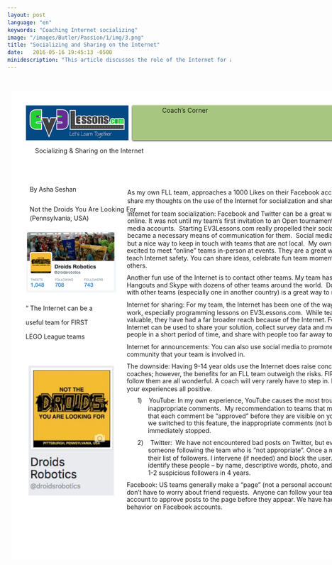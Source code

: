 ```yaml
---
layout: post
language: "en"
keywords: "Coaching Internet socializing"
image: "/images/Butler/Passion/1/img/3.png"
title: "Socializing and Sharing on the Internet"
date:   2016-05-16 19:45:13 -0500
minidescription: "This article discusses the role of the Internet for a FIRST LEGO League team."
---
```

﻿<?xml version="1.0" encoding="utf-8"?>
<html xml:lang="en" lang="en" xmlns="http://www.w3.org/1999/xhtml">
  <head>
    <meta http-equiv="Content-Style-Type" content="text/css" />
    <title>E7elN13s</title>
    <link rel="stylesheet" type="text/css" href="/coachcorner/E7elN13s/E7elN13s.css" />
    <!--[if IE]><script type="text/javascript" src="/coachcorner/E7elN13s/excanvas-compiled.js"></script><![endif]-->
    <script type="text/javascript" src="/coachcorner/E7elN13s/E7elN13s.js"> </script>
  </head>
  <body>
    <div style="margin:1ex;">
      <div style="width:100%">
        <!--<table style="border:0;width:100%;">
          <tbody>
            <tr>
              <td bgcolor="eeeeee" align="right">
                <font face="arial,sans-serif">
                  <b>Page 1</b>
                </font>
              </td>
            </tr>
          </tbody>
        </table>-->
      </div>
      <div style="position:relative;width:612pt;height:792pt;">
        <div style="position:absolute;left:0pt;top:0pt;width:100%;height:100%;clip:rect(0pt,612pt,792pt,0pt);" class="fmt-4"><span class="fmt-1" style="white-space:pre;"><div style="position:absolute;top:94.792pt;left:41pt;z-index:6;letter-spacing:.01em;">Socializing &amp; Sharing on the Internet</div></span><span class="fmt-9" style="white-space:pre;"><div style="position:absolute;top:360.97pt;left:25pt;z-index:59;letter-spacing:-.001em;">“ The Internet can be a </div></span><span class="fmt-9" style="white-space:pre;"><div style="position:absolute;top:384.97pt;left:25pt;z-index:60;letter-spacing:-.007em;">useful team for FIRST </div></span><span class="fmt-9" style="white-space:pre;"><div style="position:absolute;top:408.97pt;left:25pt;z-index:61;letter-spacing:-.006em;">LEGO League teams </div></span><img style="position:absolute;left:25pt;top:24pt;width:174pt;height:60.0003pt;z-index:2;" src="/coachcorner/E7elN13s/34ce081c00d8291c7f76c5dffde88a41.png" alt="Image_8_0" /><span class="fmt-7" style="white-space:pre;"><div style="position:absolute;top:159.97pt;left:32pt;z-index:56;letter-spacing:-.012em;">By Asha Seshan </div></span><span class="fmt-8" style="white-space:pre;"><div style="position:absolute;top:193.38pt;left:32pt;z-index:57;letter-spacing:.014em;">Not the Droids You Are Looking For </div></span><span class="fmt-8" style="white-space:pre;"><div style="position:absolute;top:208.38pt;left:32pt;z-index:58;letter-spacing:-.006em;">(Pennsylvania, USA)</div></span><img style="position:absolute;left:202.5pt;top:22.4pt;width:387.01pt;height:65.1599pt;z-index:3;" src="/coachcorner/E7elN13s/6e47e8984368606f6e063300aba4e4d7.png" alt="Image_10_0" /><span class="fmt-0" style="white-space:pre;"><div style="position:absolute;top:26.24pt;left:256pt;z-index:5;letter-spacing:.005em;">Coach’s Corner</div></span><img style="position:absolute;left:205.5pt;top:23.56pt;width:381pt;height:60pt;z-index:4;" src="/coachcorner/E7elN13s/28101f4ded12d4d5997fcf141843fbd9.png" alt="__rendered_path__4" /><span class="fmt-2" style="white-space:pre;"><div style="position:absolute;top:165.2pt;left:197pt;z-index:8;">As my own FLL team, approaches a 1000 Likes on their Facebook accounts, I wan to </div></span><span class="fmt-2" style="white-space:pre;"><div style="position:absolute;top:179.2pt;left:197pt;z-index:9;">share my thoughts on the use of the Internet for socialization and sharing, </div></span><span class="fmt-3" style="white-space:pre;"><div style="position:absolute;top:201.09pt;left:197pt;z-index:11;letter-spacing:-.001em;">Internet for team socialization: <span class="fmt-4">Facebook and Twitter can be a great way for teams to connect </span></div></span><span style="white-space:pre;"><div style="position:absolute;top:213.09pt;left:197pt;z-index:12;">online. It was not until my team’s first invitation to an Open tournament that they started social </div></span><span style="white-space:pre;"><div style="position:absolute;top:226.09pt;left:197pt;z-index:13;">media accounts.  Starting EV3Lessons.com really propelled their social media presence as it </div></span><span style="white-space:pre;"><div style="position:absolute;top:238.09pt;left:197pt;z-index:14;">became a necessary means of communication for them.  Social media accounts are not required, </div></span><span style="white-space:pre;"><div style="position:absolute;top:251.09pt;left:197pt;z-index:15;">but a nice way to keep in touch with teams that are not local.  My own team has been very </div></span><span style="white-space:pre;"><div style="position:absolute;top:263.09pt;left:196pt;z-index:16;">excited to meet “online” teams in-person at events. They are a great way to make friends and also </div></span><span style="white-space:pre;"><div style="position:absolute;top:276.09pt;left:196pt;z-index:17;letter-spacing:-.002em;">teach Internet safety. You can share ideas, celebrate fun team moments, ask questions, and inspire </div></span><span style="white-space:pre;"><div style="position:absolute;top:289.09pt;left:196pt;z-index:18;">others. </div></span><span style="white-space:pre;"><div style="position:absolute;top:309.09pt;left:196pt;z-index:19;">Another fun use of the Internet is to contact other teams. My team has communicated via Google </div></span><span style="white-space:pre;"><div style="position:absolute;top:322.09pt;left:196pt;z-index:20;">Hangouts and Skype with dozens of other teams around the world.  Doing a video conference </div></span><span style="white-space:pre;"><div style="position:absolute;top:334.09pt;left:196pt;z-index:21;">with other teams (especially one in another country) is a great way to make a new friend. </div></span><span class="fmt-3" style="white-space:pre;"><div style="position:absolute;top:355.09pt;left:196pt;z-index:23;">Internet for sharing:<span class="fmt-4"> For my team, the Internet has been one of the ways they have shared their </span></div></span><span style="white-space:pre;"><div style="position:absolute;top:368.09pt;left:196pt;z-index:25;">work, especially programming lessons on EV3Lessons.com.  While teaching in person is </div></span><span style="white-space:pre;"><div style="position:absolute;top:380.09pt;left:196pt;z-index:26;">valuable, they have had a far broader reach because of the Internet. For the research project, the </div></span><span style="white-space:pre;"><div style="position:absolute;top:393.09pt;left:196pt;z-index:27;letter-spacing:-.001em;">Internet can be used to share your solution, collect survey data and more.  You can reach a lot of </div></span><span style="white-space:pre;"><div style="position:absolute;top:405.09pt;left:196pt;z-index:28;">people in a short period of time, and share with people too far away to meet in person. </div></span><span class="fmt-3" style="white-space:pre;"><div style="position:absolute;top:426.09pt;left:196pt;z-index:30;letter-spacing:-.001em;">Internet for announcements:<span class="fmt-4"> You can also use social media to promote events/activities in the </span></div></span><span style="white-space:pre;"><div style="position:absolute;top:439.09pt;left:196pt;z-index:31;">community that your team is involved in. </div></span><span class="fmt-3" style="white-space:pre;"><div style="position:absolute;top:459.09pt;left:196pt;z-index:33;">The downside: <span class="fmt-4">Having 9-14 year olds use the Internet does raise concerns for many parents/</span></div></span><span style="white-space:pre;"><div style="position:absolute;top:472.09pt;left:196pt;z-index:34;letter-spacing:-.001em;">coaches; however, the benefits for an FLL team outweigh the risks. FIRST teams and those who </div></span><span style="white-space:pre;"><div style="position:absolute;top:484.09pt;left:196pt;z-index:35;letter-spacing:-.001em;">follow them are all wonderful. A coach will very rarely have to step in. Here are some tips to keep </div></span><span style="white-space:pre;"><div style="position:absolute;top:497.09pt;left:196pt;z-index:36;">your experiences all positive. </div></span><span class="fmt-5" style="white-space:pre;"><div style="position:absolute;top:517.09pt;left:214pt;z-index:39;letter-spacing:-.005em;">1)    <span class="fmt-3">YouTube</span><span class="fmt-4">: In my own experience, YouTube causes the most trouble in terms of </span></div></span><span style="white-space:pre;"><div style="position:absolute;top:530.09pt;left:232pt;z-index:40;">inappropriate comments.  My recommendation to teams that make videos is to require </div></span><span style="white-space:pre;"><div style="position:absolute;top:543.09pt;left:232pt;z-index:41;">that each comment be “approved” before they are visible on your team’s videos.  When </div></span><span style="white-space:pre;"><div style="position:absolute;top:555.09pt;left:232pt;z-index:42;">we switched to this feature, the inappropriate comments (not by FLL teams) </div></span><span style="white-space:pre;"><div style="position:absolute;top:568.09pt;left:232pt;z-index:43;letter-spacing:.001em;">immediately stopped.  </div></span><span class="fmt-5" style="white-space:pre;"><div style="position:absolute;top:588.09pt;left:214pt;z-index:46;letter-spacing:-.003em;">2)    <span class="fmt-3">Twitter:</span><span class="fmt-4">  We have not encountered bad posts on Twitter, but every once in a while I see </span></div></span><span style="white-space:pre;"><div style="position:absolute;top:601.09pt;left:232pt;z-index:47;">someone following the team who is “not appropriate”. Once a month I take a look at </div></span><span style="white-space:pre;"><div style="position:absolute;top:614.09pt;left:232pt;z-index:48;letter-spacing:-.002em;">their list of followers. I intervene (if needed) and block the user.  You can very easily </div></span><span style="white-space:pre;"><div style="position:absolute;top:626.09pt;left:232pt;z-index:49;">identify these people – by name, descriptive words, photo, and recent posts.  Again, only </div></span><span style="white-space:pre;"><div style="position:absolute;top:639.09pt;left:232pt;z-index:50;">1-2 suspicious followers in 4 years. </div></span><span class="fmt-3" style="white-space:pre;"><div style="position:absolute;top:659.09pt;left:196pt;z-index:52;">Facebook:<span class="fmt-4"> US teams generally make a “page” (not a personal account) for teams. Therefore, you </span></div></span><span style="white-space:pre;"><div style="position:absolute;top:672.09pt;left:196pt;z-index:53;letter-spacing:-.002em;">don’t have to worry about friend requests.  Anyone can follow your team. You can also set your </div></span><span style="white-space:pre;"><div style="position:absolute;top:684.09pt;left:196pt;z-index:54;letter-spacing:-.001em;">account to approve posts to the page before they appear. We have had no issues of inappropriate </div></span><img style="position:absolute;left:0pt;top:0pt;width:612pt;height:792pt;z-index:1;" src="/coachcorner/E7elN13s/0b27ea17e3e3b3ba27cc233b8992d2cd.png" alt="__rendered_path__1" /><img style="position:absolute;left:22pt;top:464pt;width:152pt;height:468pt;z-index:62;" src="/coachcorner/E7elN13s/23419d09040eada520d3725ae870c08e.png" alt="Image_18_0" /><img style="position:absolute;left:25pt;top:237pt;width:154pt;height:104pt;z-index:63;" src="/coachcorner/E7elN13s/247f4b32285ae0221f8f2e702edfb38f.png" alt="Image_20_0" /><span class="fmt-6" style="white-space:pre;"><div style="position:absolute;top:697.09pt;left:196pt;z-index:55;">behavior on Facebook accounts.</div></span></div>
      </div>
    </div>
  </body>
</html>
